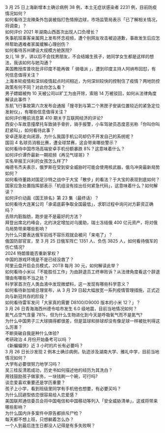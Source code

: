 3 月 25 日上海新增本土确诊病例 38 例，本土无症状感染者 2231 例，目前防疫情况如何？  
如何看待卫龙辣条外包装被指打色情擦边球，市场监管局表示「已了解相关情况，将调查」？  
如何评价 2021 年湖南山西首次出现人口负增长？  
失事航班乘客亲属网上发布怀念视频，遭个别网友攻击被迫道歉，事故发生后应怎样帮助遇难者家属缓解心理创伤？  
如何看待苏州建设大规模方舱医院?  
女儿 18 岁，讲以后不会找男朋友，不会结婚生孩子，她同学女生都是这样的想法，我该如何与她沟通？  
美国教授库普坎批评印度不能再做「 骑墙派 」，遭到印度主持人阿纳布回怼，有何信息值得关注？  
上海本轮疫情和深圳疫情起点时间相近，为何深圳较快的控制住了疫情？两地防控政策有何不同？对此你怎么看？  
男子嫖娼被拘 10 天被公司以旷工为由开除，索赔 14 万被驳回，如何从法律角度解读此事件？  
东航飞行事故第六次发布会通报「搜寻到与第二个黑匣子安装位置较近的紧急定位发射仪」，有哪些信息值得关注？  
如何评价睡前消息第 410 期关于互联网经济的评论?  
西安小车故意撞摩托车致骑手骨折，骑手报警，小车驾驶员态度恶劣称「你叫你叫赶紧叫」，如何看待此事？  
安卓逐渐走向闭源，为什么我国手机公司却仍不开发自己的系统呢？  
国羽 4 名球员消极比赛，遭全球禁赛，这会带来哪些警示？  
如何看待中国市场高端安卓手机份额暴跌 8%？这意味着什么？  
如何评价谭乔最新一期视频《再见气球哥》?  
实名举报王兴利的女孩怎么样了?  
梅德韦杰夫表示，俄罗斯在受到安全威胁时可能会使用核武器，俄乌冲突最新局势如何？  
如何看待董路对国足沙特之战中于大宝「散步」的看法？于大宝的表现到底如何？  
国家应急处置指挥部表示「机组没有挂出任何紧急代码」，这意味着什么？如何解读？  
如何评价动画《国王排名》第 23 集（最终话）？  
如何看待大连某公司「承诺底薪争取全国最低」，求职过程中询问对方薪资正确吗？  
去除内脏脂肪，跑步是不是最好的方法？  
拜登出席北约峰会，北约决定增加对乌援助，瑞士冻结俄 400 亿元资产，将对俄乌局势带来哪些影响？  
为什么只要表达俄军前线不容乐观就会被问「来电了」？  
俄国防部官宣，至 3 月 25 日俄军阵亡 1351 人、负伤 3825 人，如何看待俄军的伤亡情况?  
2024 特朗普能否重新掌权？  
中国的游戏环境是不是已经没救了？  
阿里云盘开启会员模式，20TB 每月 30 元，如何解读此举？  
如何看待小米以「不能胜任工作」为由辞退员工终审败诉？从法律角度看这个辞退理由有哪些不当之处？  
科学家首次在人类血液中发现微塑料，这一发现有哪些科学意义？  
如何看待新加坡总理宣布，从 3 月 29 日起大幅放宽一系列疫情管理措施，正式迈向与新冠共存的阶段？  
如何看待雷军发问「大家真的需要 D8100/D9000 版本的小米 12？」？  
3 月 26 日青海海西州德令哈市发生 6.0 级地震，目前当地情况如何？  
氮气占空气含量 78%，但为什么生物进化到今天是呼吸氧气而不是氮气?  
为什么中国男子三大球搞得都很差，但是篮球和排球却没有像足球一样被批判得这么厉害？  
不断突破自我是种什么体验?  
考研政治 4 月份开始备考可以吗 ？  
《新蝙蝠侠》近 3 小时的片长有必要吗？  
3 月 26 日长沙发现 2 例本土确诊病例，轨迹涉及湖南大学、雅礼中学，目前当地情况如何？  
大学有必要很努力地学习吗？  
吴三桂反清若成功，历史书如何描述他的经历为其洗白？  
用钱鼓励孩子做家务，一块钱刷一个碗，可行吗?  
谈恋爱喜欢重要还是学历重要？  
孩子上小学，看到班级里同学有手机他也想要，有必要买吗？  
为什么回避型依恋很容易给人恋爱感？  
美国联邦通信委员会将中国电信和中国移动等列入「安全威胁清单」，这或将带来哪些影响？  
为什么国内许多案件中原告都排斥尸检？  
每天都不想上班，只想躺着怎么办？  
一个人到最后连生日都没人记得是有多失败啊？  
